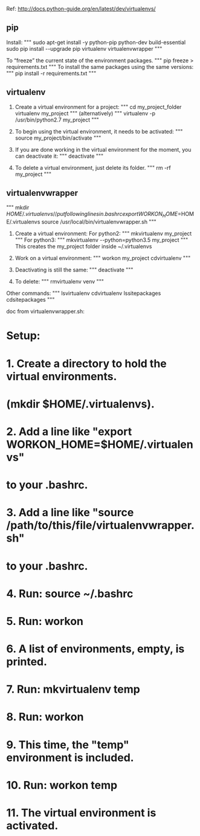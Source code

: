 Ref:
http://docs.python-guide.org/en/latest/dev/virtualenvs/

## pip
Install:
"""
sudo apt-get install -y python-pip python-dev build-essential
sudo pip install --upgrade pip virtualenv virtualenvwrapper
"""

To “freeze” the current state of the environment packages.
"""
pip freeze > requirements.txt
"""
To install the same packages using the same versions:
"""
pip install -r requirements.txt
"""


## virtualenv
1. Create a virtual environment for a project:
"""
cd my_project_folder
virtualenv my_project
"""
(alternatively)
"""
virtualenv -p /usr/bin/python2.7 my_project
"""

2. To begin using the virtual environment, it needs to be activated:
"""
source my_project/bin/activate
"""

3. If you are done working in the virtual environment for the moment, you can deactivate it:
"""
deactivate
"""

4. To delete a virtual environment, just delete its folder.
"""
rm -rf my_project
"""


## virtualenvwrapper
"""
mkdir $HOME/.virtualenvs
// put following lines in .bashrc
export WORKON_HOME=$HOME/.virtualenvs
source /usr/local/bin/virtualenvwrapper.sh
"""

1. Create a virtual environment:
For python2:
"""
mkvirtualenv my_project
"""
For python3:
"""
mkvirtualenv --python=python3.5 my_project
"""
This creates the my_project folder inside ~/.virtualenvs

2. Work on a virtual environment:
"""
workon my_project
cdvirtualenv
"""

3. Deactivating is still the same:
"""
deactivate
"""

4. To delete:
"""
rmvirtualenv venv
"""

Other commands:
"""
lsvirtualenv
cdvirtualenv
lssitepackages
cdsitepackages
"""

doc from virtualenvwrapper.sh:
# Setup:
#
#  1. Create a directory to hold the virtual environments.
#     (mkdir $HOME/.virtualenvs).
#  2. Add a line like "export WORKON_HOME=$HOME/.virtualenvs"
#     to your .bashrc.
#  3. Add a line like "source /path/to/this/file/virtualenvwrapper.sh"
#     to your .bashrc.
#  4. Run: source ~/.bashrc
#  5. Run: workon
#  6. A list of environments, empty, is printed.
#  7. Run: mkvirtualenv temp
#  8. Run: workon
#  9. This time, the "temp" environment is included.
# 10. Run: workon temp
# 11. The virtual environment is activated.
